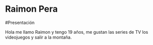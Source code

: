 # Raimon Pera

#Presentación

Hola me llamo Raimon y tengo 19 años, me gustan las series de TV los videojuegos y salir a la montaña.

